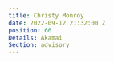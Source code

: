 ```yaml
---
title: Christy Monroy
date: 2022-09-12 21:32:00 Z
position: 66
Details: Akamai
Section: advisory
---
```


